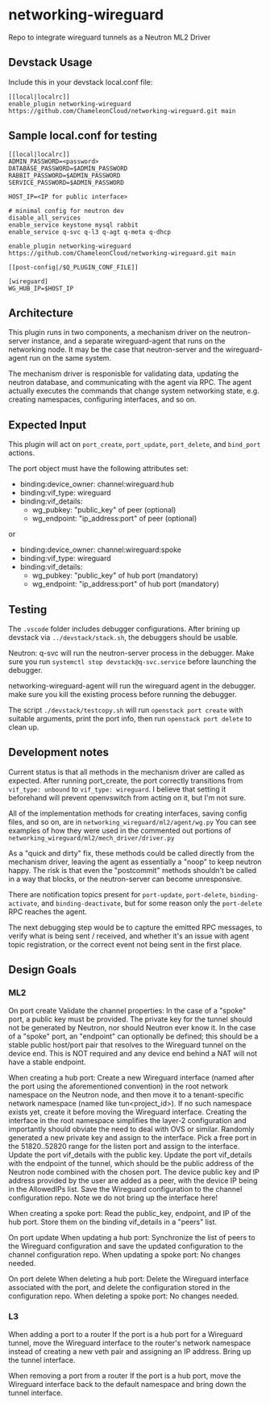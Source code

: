 # networking-wireguard
Repo to integrate wireguard tunnels as a Neutron ML2 Driver


## Devstack Usage

Include this in your devstack local.conf file:

```
[[local|localrc]]
enable_plugin networking-wireguard https://github.com/ChameleonCloud/networking-wireguard.git main
```



## Sample local.conf for testing

```
[[local|localrc]]
ADMIN_PASSWORD=<password>
DATABASE_PASSWORD=$ADMIN_PASSWORD
RABBIT_PASSWORD=$ADMIN_PASSWORD
SERVICE_PASSWORD=$ADMIN_PASSWORD

HOST_IP=<IP for public interface>

# minimal config for neutron dev
disable_all_services
enable_service keystone mysql rabbit
enable_service q-svc q-l3 q-agt q-meta q-dhcp

enable_plugin networking-wireguard https://github.com/ChameleonCloud/networking-wireguard.git main

[[post-config|/$Q_PLUGIN_CONF_FILE]]

[wireguard]
WG_HUB_IP=$HOST_IP
```


## Architecture

This plugin runs in two components, a mechanism driver on the neutron-server instance, and a separate wireguard-agent that runs on the networking node. It may be the case that neutron-server and the wireguard-agent run on the same system.

The mechanism driver is responisble for validating data, updating the neutron database, and communicating with the agent via RPC. The agent actually executes the commands that change system networking state, e.g. creating namespaces, configuring interfaces, and so on.

## Expected Input

This plugin will act on `port_create`, `port_update`, `port_delete`, and `bind_port` actions.

The port object must have the following attributes set:
- binding:device_owner: channel:wireguard:hub
- binding:vif_type: wireguard
- binding:vif_details:
  - wg_pubkey: "public_key" of peer (optional)
  - wg_endpoint: "ip_address:port" of peer (optional)

or

- binding:device_owner: channel:wireguard:spoke
- binding:vif_type: wireguard
- binding:vif_details:
  - wg_pubkey: "public_key" of hub port (mandatory)
  - wg_endpoint: "ip_address:port" of hub port (mandatory)


## Testing

The `.vscode` folder includes debugger configurations. After brining up devstack via `../devstack/stack.sh`, the debuggers should be usable.

Neutron: q-svc will run the neutron-server process in the debugger.
Make sure you run `systemctl stop devstack@q-svc.service` before launching the debugger.

networking-wireguard-agent will run the wireguard agent in the debugger.
make sure you kill the existing process before running the debugger.

The script `./devstack/testcopy.sh` will run `openstack port create` with suitable arguments, print the port info, then run `openstack port delete` to clean up.


## Development notes

Current status is that all methods in the mechanism driver are called as expected. After running port_create, the port correctly transitions from `vif_type: unbound` to `vif_type: wireguard`. I believe that setting it beforehand will prevent openvswitch from acting on it, but I'm not sure.

All of the implementation methods for creating interfaces, saving config files, and so on, are in `networking_wireguard/ml2/agent/wg.py`
You can see examples of how they were used in the commented out portions of `networking_wireguard/ml2/mech_driver/driver.py`

As a "quick and dirty" fix, these methods could be called directly from the mechanism driver, leaving the agent as essentially a "noop" to keep neutron happy.
The risk is that even the "postcommit" methods shouldn't be called in a way that blocks, or the neutron-server can become unresponsive.

There are notification topics present for `port-update`, `port-delete`, `binding-activate`, and `binding-deactivate`, but for some reason only the `port-delete` RPC reaches the agent.

The next debugging step would be to capture the emitted RPC messages, to verify what is being sent / received, and whether it's an issue with agent topic registration, or the correct event not being sent in the first place.

## Design Goals

### ML2

On port create
Validate the channel properties:
In the case of a "spoke" port, a public key must be provided. The private key for the tunnel should not be generated by Neutron, nor should Neutron ever know it.
In the case of a "spoke" port, an "endpoint" can optionally be defined; this should be a stable public host/port pair that resolves to the Wireguard tunnel on the device end. This is NOT required and any device end behind a NAT will not have a stable endpoint.

When creating a hub port:
Create a new Wireguard interface (named after the port using the aforementioned convention) in the root network namespace on the Neutron node, and then move it to a tenant-specific network namespace (named like tun<project_id>). If no such namespace exists yet, create it before moving the Wireguard interface. Creating the interface in the root namespace simplifies the layer-2 configuration and importantly should obviate the need to deal with OVS or similar.
Randomly generated a new private key and assign to the interface.
Pick a free port in the 51820..52820 range for the listen port and assign to the interface.
Update the port vif_details with the public key.
Update the port vif_details with the endpoint of the tunnel, which should be the public address of the Neutron node combined with the chosen port.
The device public key and IP address provided by the user are added as a peer, with the device IP being in the AllowedIPs list.
Save the Wireguard configuration to the channel configuration repo.
Note we do not bring up the interface here!

When creating a spoke port:
Read the public_key, endpoint, and IP of the hub port. Store them on the binding vif_details in a "peers" list.

On port update
When updating a hub port:
Synchronize the list of peers to the Wireguard configuration and save the updated configuration to the channel configuration repo.
When updating a spoke port:
No changes needed.

On port delete
When deleting a hub port:
Delete the Wireguard interface associated with the port, and delete the configuration stored in the configuration repo.
When deleting a spoke port:
No changes needed.


### L3

When adding a port to a router
If the port is a hub port for a Wireguard tunnel, move the Wireguard interface to the router's network namespace instead of creating a new veth pair and assigning an IP address. Bring up the tunnel interface.

When removing a port from a router
If the port is a hub port, move the Wireguard interface back to the default namespace and bring down the tunnel interface.
